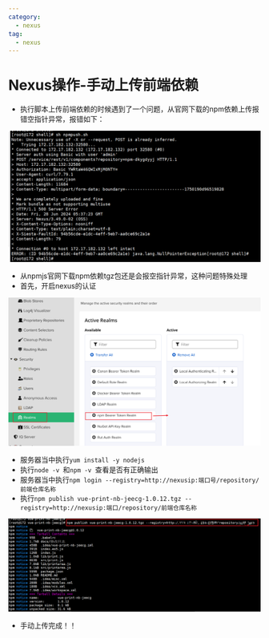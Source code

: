 ```yaml
---
category:
  - nexus
tag:
  - nexus
---
```


# Nexus操作-手动上传前端依赖

- 执行脚本上传前端依赖的时候遇到了一个问题，从官网下载的npm依赖上传报错空指针异常，报错如下：

![image-20240629163456208](images/image-20240629163456208.png)

- 从npmjs官网下载npm依赖tgz包还是会报空指针异常，这种问题特殊处理
- 首先，开启nexus的认证

![image-20240629164017513](images/image-20240629164017513.png)

- 服务器当中执行`yum install -y nodejs`
- 执行`node -v `和`npm -v `查看是否有正确输出
- 服务器当中执行`npm login --registry=http://nexusip:端口号/repository/前端仓库名称`
- 执行`npm publish vue-print-nb-jeecg-1.0.12.tgz --registry=http://nexusip:端口/repository/前端仓库名称`

![image-20240629163852290](images/image-20240629163852290.png)

- 手动上传完成！！